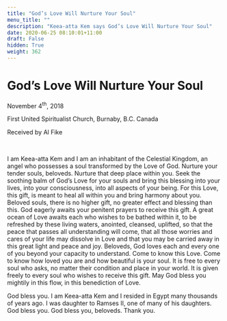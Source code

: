 ```yaml
---
title: "God’s Love Will Nurture Your Soul"
menu_title: ""
description: "Keea-atta Kem says God’s Love Will Nurture Your Soul"
date: 2020-06-25 08:10:01+11:00
draft: False
hidden: True
weight: 362
---
```

# God’s Love Will Nurture Your Soul 

November 4<sup>th</sup>, 2018

First United Spiritualist Church, Burnaby, B.C. Canada

Received by Al Fike

 

I am Keea-atta Kem and I am an inhabitant of the Celestial Kingdom, an angel who possesses a soul transformed by the Love of God. Nurture your tender souls, beloveds. Nurture that deep place within you. Seek the soothing balm of God’s Love for your souls and bring this blessing into your lives, into your consciousness, into all aspects of your being. For this Love, this gift, is meant to heal all within you and bring harmony about you. Beloved souls, there is no higher gift, no greater effect and blessing than this. God eagerly awaits your penitent prayers to receive this gift. A great ocean of Love awaits each who wishes to be bathed within it, to be refreshed by these living waters, anointed, cleansed, uplifted, so that the peace that passes all understanding will come, that all those worries and cares of your life may dissolve in Love and that you may be carried away in this great light and peace and joy. Beloveds, God loves each and every one of you beyond your capacity to understand. Come to know this Love. Come to know how loved you are and how beautiful is your soul. It is free to every soul who asks, no matter their condition and place in your world. It is given freely to every soul who wishes to receive this gift. May God bless you mightily in this flow, in this benediction of Love. 

God bless you. I am Keea-atta Kem and I resided in Egypt many thousands of years ago. I was daughter to Ramses II, one of many of his daughters. God bless you. God bless you, beloveds. Thank you. 